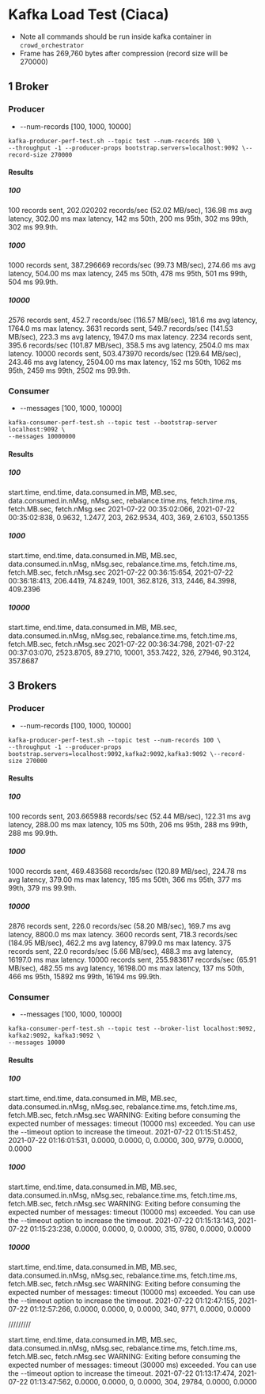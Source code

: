 # Kafka Load Test (Ciaca)

* Note all commands should be run inside kafka container in `crowd_orchestrator`
* Frame has 269,760 bytes after compression (record size will be 270000)

## 1 Broker

### Producer

* --num-records [100, 1000, 10000]

```
kafka-producer-perf-test.sh --topic test --num-records 100 \
--throughput -1 --producer-props bootstrap.servers=localhost:9092 \--record-size 270000
```


#### Results

##### 100

100 records sent, 202.020202 records/sec (52.02 MB/sec), 136.98 ms avg latency, 302.00 ms max latency, 142 ms 50th, 200 ms 95th, 302 ms 99th, 302 ms 99.9th.

##### 1000

1000 records sent, 387.296669 records/sec (99.73 MB/sec), 274.66 ms avg latency, 504.00 ms max latency, 245 ms 50th, 478 ms 95th, 501 ms 99th, 504 ms 99.9th.

##### 10000

2576 records sent, 452.7 records/sec (116.57 MB/sec), 181.6 ms avg latency, 1764.0 ms max latency.
3631 records sent, 549.7 records/sec (141.53 MB/sec), 223.3 ms avg latency, 1947.0 ms max latency.
2234 records sent, 395.6 records/sec (101.87 MB/sec), 358.5 ms avg latency, 2504.0 ms max latency.
10000 records sent, 503.473970 records/sec (129.64 MB/sec), 243.46 ms avg latency, 2504.00 ms max latency, 152 ms 50th, 1062 ms 95th, 2459 ms 99th, 2502 ms 99.9th.

### Consumer

* --messages [100, 1000, 10000]


```
kafka-consumer-perf-test.sh --topic test --bootstrap-server localhost:9092 \
--messages 10000000
```

#### Results

##### 100

start.time, end.time, data.consumed.in.MB, MB.sec, data.consumed.in.nMsg, nMsg.sec, rebalance.time.ms, fetch.time.ms, fetch.MB.sec, fetch.nMsg.sec
2021-07-22 00:35:02:066, 2021-07-22 00:35:02:838, 0.9632, 1.2477, 203, 262.9534, 403, 369, 2.6103, 550.1355

##### 1000

start.time, end.time, data.consumed.in.MB, MB.sec, data.consumed.in.nMsg, nMsg.sec, rebalance.time.ms, fetch.time.ms, fetch.MB.sec, fetch.nMsg.sec
2021-07-22 00:36:15:654, 2021-07-22 00:36:18:413, 206.4419, 74.8249, 1001, 362.8126, 313, 2446, 84.3998, 409.2396

##### 10000

start.time, end.time, data.consumed.in.MB, MB.sec, data.consumed.in.nMsg, nMsg.sec, rebalance.time.ms, fetch.time.ms, fetch.MB.sec, fetch.nMsg.sec
2021-07-22 00:36:34:798, 2021-07-22 00:37:03:070, 2523.8705, 89.2710, 10001, 353.7422, 326, 27946, 90.3124, 357.8687

## 3 Brokers

### Producer

* --num-records [100, 1000, 10000]

```
kafka-producer-perf-test.sh --topic test --num-records 100 \
--throughput -1 --producer-props bootstrap.servers=localhost:9092,kafka2:9092,kafka3:9092 \--record-size 270000
```


#### Results

##### 100

100 records sent, 203.665988 records/sec (52.44 MB/sec), 122.31 ms avg latency, 288.00 ms max latency, 105 ms 50th, 206 ms 95th, 288 ms 99th, 288 ms 99.9th.

##### 1000

1000 records sent, 469.483568 records/sec (120.89 MB/sec), 224.78 ms avg latency, 379.00 ms max latency, 195 ms 50th, 366 ms 95th, 377 ms 99th, 379 ms 99.9th.

##### 10000

2876 records sent, 226.0 records/sec (58.20 MB/sec), 169.7 ms avg latency, 8800.0 ms max latency.
3600 records sent, 718.3 records/sec (184.95 MB/sec), 462.2 ms avg latency, 8799.0 ms max latency.
375 records sent, 22.0 records/sec (5.66 MB/sec), 488.3 ms avg latency, 16197.0 ms max latency.
10000 records sent, 255.983617 records/sec (65.91 MB/sec), 482.55 ms avg latency, 16198.00 ms max latency, 137 ms 50th, 466 ms 95th, 15892 ms 99th, 16194 ms 99.9th.



### Consumer

* --messages [100, 1000, 10000]


```
kafka-consumer-perf-test.sh --topic test --broker-list localhost:9092, kafka2:9092, kafka3:9092 \
--messages 10000
```

#### Results

##### 100

start.time, end.time, data.consumed.in.MB, MB.sec, data.consumed.in.nMsg, nMsg.sec, rebalance.time.ms, fetch.time.ms, fetch.MB.sec, fetch.nMsg.sec
WARNING: Exiting before consuming the expected number of messages: timeout (10000 ms) exceeded. You can use the --timeout option to increase the timeout.
2021-07-22 01:15:51:452, 2021-07-22 01:16:01:531, 0.0000, 0.0000, 0, 0.0000, 300, 9779, 0.0000, 0.0000



##### 1000

start.time, end.time, data.consumed.in.MB, MB.sec, data.consumed.in.nMsg, nMsg.sec, rebalance.time.ms, fetch.time.ms, fetch.MB.sec, fetch.nMsg.sec
WARNING: Exiting before consuming the expected number of messages: timeout (10000 ms) exceeded. You can use the --timeout option to increase the timeout.
2021-07-22 01:15:13:143, 2021-07-22 01:15:23:238, 0.0000, 0.0000, 0, 0.0000, 315, 9780, 0.0000, 0.0000



##### 10000

start.time, end.time, data.consumed.in.MB, MB.sec, data.consumed.in.nMsg, nMsg.sec, rebalance.time.ms, fetch.time.ms, fetch.MB.sec, fetch.nMsg.sec
WARNING: Exiting before consuming the expected number of messages: timeout (10000 ms) exceeded. You can use the --timeout option to increase the timeout.
2021-07-22 01:12:47:155, 2021-07-22 01:12:57:266, 0.0000, 0.0000, 0, 0.0000, 340, 9771, 0.0000, 0.0000

/////////

start.time, end.time, data.consumed.in.MB, MB.sec, data.consumed.in.nMsg, nMsg.sec, rebalance.time.ms, fetch.time.ms, fetch.MB.sec, fetch.nMsg.sec
WARNING: Exiting before consuming the expected number of messages: timeout (30000 ms) exceeded. You can use the --timeout option to increase the timeout.
2021-07-22 01:13:17:474, 2021-07-22 01:13:47:562, 0.0000, 0.0000, 0, 0.0000, 304, 29784, 0.0000, 0.0000

